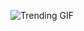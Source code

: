 ![Trending GIF](https://media0.giphy.com/media/v1.Y2lkPThiYjIxNzcyZ2s2b3Bmb2p0Nmx0aXBsdjdmZ29rN3Jna3N6b2F3dGZ1bXhpbXYxaSZlcD12MV9naWZzX3NlYXJjaCZjdD1n/fryY00CO4xCz4uJuDQ/giphy.gif)
